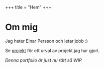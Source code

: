 +++
title = "Hem"
+++

# Om mig

Jag heter Einar Persson och letar jobb :)

Se [projekt](@/projects/_index.md) för ett urval av projekt jag har gjort.

*Denna portfolio är just nu rätt så WIP*